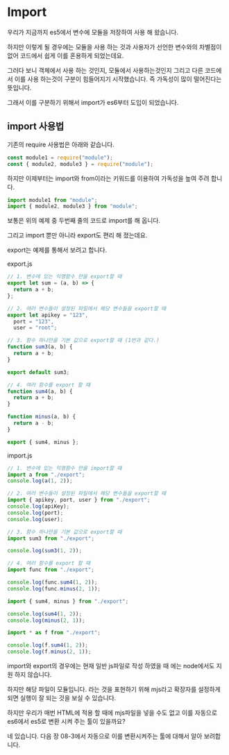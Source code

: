 # Import

우리가 지금까지 es5에서 변수에 모듈을 저장하여 사용 해 왔습니다.

하지만 이렇게 될 경우에는 모듈을 사용 하는 것과 사용자가 선언한 변수와의 차별점이 없어 코드에서 쉽게 이를 혼용하게 되었는데요.

그러다 보니 객체에서 사용 하는 것인지, 모듈에서 사용하는것인지 그리고 다른 코드에서 이를 사용 하는것이 구분이 힘들어지기 시작했습니다. 즉 가독성이 많이 떨어진다는 뜻입니다.

그래서 이를 구분하기 위해서 import가 es6부터 도입이 되었습니다.

## import 사용법

기존의 require 사용법은 아래와 같습니다.

```javascript
const module1 = require("module");
const { module2, module3 } = require("module");
```

하지만 이제부터는 import와 from이라는 키워드를 이용하여 가독성을 높여 주려 합니다.

```javascript
import module1 from "module";
import { module2, module3 } from "module";
```

보통은 위의 예제 중 두번째 줄의 코드로 import를 해 옵니다.

그리고 import 뿐만 아니라 export도 편리 해 졌는데요.

export는 예제를 통해서 보려고 합니다.

export.js

```javascript
// 1. 변수에 있는 익명함수 만을 export할 때
export let sum = (a, b) => {
  return a + b;
};

// 2. 여러 변수들이 설정된 파일에서 해당 변수들을 export할 때
export let apikey = "123",
  port = "123",
  user = "root";

// 3. 함수 하나만을 기본 값으로 export할 때 (1번과 같다.)
function sum3(a, b) {
  return a + b;
}

export default sum3;

// 4. 여러 함수를 export 할 떄
function sum4(a, b) {
  return a + b;
}

function minus(a, b) {
  return a - b;
}

export { sum4, minus };
```

import.js

```javascript
// 1. 변수에 있는 익명함수 만을 import할 때
import a from "./export";
console.log(a(1, 2));

// 2. 여러 변수들이 설정된 파일에서 해당 변수들을 export할 때
import { apikey, port, user } from "./export";
console.log(apiKey);
console.log(port);
console.log(user);

// 3. 함수 하나만을 기본 값으로 export할 때
import sum3 from "./export";

console.log(sum3(1, 2));

// 4. 여러 함수를 export 할 때
import func from "./export";

console.log(func.sum4(1, 2));
console.log(func.minus(2, 1));

import { sum4, minus } from "./export";

console.log(sum4(1, 2));
console.log(minus(2, 1));

import * as f from "./export";

console.log(f.sum4(1, 2));
console.log(f.minus(2, 1));
```

import와 export의 경우에는 현재 일반 js파일로 작성 하였을 때 에는 node에서도 지원 하지 않습니다.

하지만 해당 파일이 모듈입니다. 라는 것을 표현하기 위해 mjs라고 확장자를 설정하게 되면 실행이 잘 되는 것을 보실 수 있습니다.

하지만 우리가 매번 HTML에 적용 할 때에 mjs파일을 넣을 수도 없고 이를 자동으로 es6에서 es5로 변환 시켜 주는 툴이 있을까요?

네 있습니다. 다음 장 08-3에서 자동으로 이를 변환시켜주는 툴에 대해서 알아 보려합니다.
